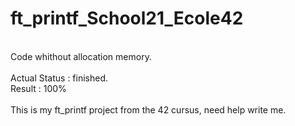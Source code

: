 # ft_printf_School21_Ecole42<br>
<br>
Code whithout allocation memory.<br>
<br>
Actual Status : finished.<br>
Result : 100%<br>
<br>
This is my ft_printf project from the 42 cursus, need help write me.
